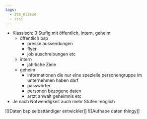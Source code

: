 ```yaml
---
tags:
  - 3te_Klasse
  - itsi
---
```

- Klassisch: 3 Stufig mit öffentlich, intern, geheim
	- öffentlich bsp
		- presse aussendungen
		- flyer
		- job auschreibungen etc
	- intern 
		- jährliche Ziele
	- geheim
		- informationen die nur eine spezielle personengruppe im unternehmen haben darf
		- passwörter
		- personen bezogene daten
		- artzt anwalt geheimnis etc
- Je nach Notwendigkeit auch mehr Stufen möglich

![[Daten bsp selbsttändiger entwickler]]
![[Aufhabe daten thingy]]